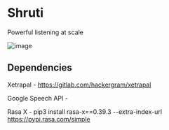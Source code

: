 # Shruti
Powerful listening at scale 


![image](https://user-images.githubusercontent.com/743783/146003619-d578879f-af78-4dbb-97a7-345cb194edaf.png)



## Dependencies

Xetrapal - https://gitlab.com/hackergram/xetrapal

Google Speech API - 


Rasa X - pip3 install rasa-x==0.39.3 --extra-index-url https://pypi.rasa.com/simple

